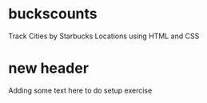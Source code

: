 # buckscounts
Track Cities by Starbucks Locations using HTML and CSS
 # new header 
 Adding some text here to do setup exercise 
 